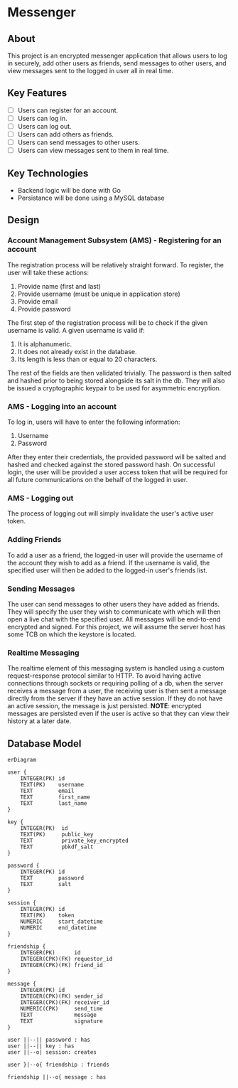 # Messenger

## About

This project is an encrypted messenger application that allows users to log in securely, add other users as friends, send messages to other users, and view messages sent to the logged in user all in real time.

## Key Features

- [ ] Users can register for an account.
- [ ] Users can log in.
- [ ] Users can log out.
- [ ] Users can add others as friends.
- [ ] Users can send messages to other users.
- [ ] Users can view messages sent to them in real time.

## Key Technologies

- Backend logic will be done with Go
- Persistance will be done using a MySQL database

## Design

### Account Management Subsystem (AMS) - Registering for an account

The registration process will be relatively straight forward.  To register, the user will take these actions:

1. Provide name (first and last)
1. Provide username (must be unique in application store)
1. Provide email
1. Provide password

The first step of the registration process will be to check if the given username is valid.  A given username is valid if:

1. It is alphanumeric.
1. It does not already exist in the database.
1. Its length is less than or equal to 20 characters.

The rest of the fields are then validated trivially.  The password is then salted and hashed prior to being stored alongside its salt in the db.  They will also be issued a cryptographic keypair to be used for asymmetric encryption.

### AMS - Logging into an account

To log in, users will have to enter the following information:

1. Username
1. Password

After they enter their credentials, the provided password will be salted and hashed and checked against the stored password hash.  On successful login, the user will be provided a user access token that will be required for all future communications on the behalf of the logged in user.

### AMS - Logging out

The process of logging out will simply invalidate the user's active user token.

### Adding Friends

To add a user as a friend, the logged-in user will provide the username of the account they wish to add as a friend.  If the username is valid, the specified user will then be added to the logged-in user's friends list.

### Sending Messages

The user can send messages to other users they have added as friends.  They will specify the user they wish to communicate with which will then open a live chat with the specified user.  All messages will be end-to-end encrypted and signed.  For this project, we will assume the server host has some TCB on which the keystore is located.

### Realtime Messaging

The realtime element of this messaging system is handled using a custom request-response protocol similar to HTTP.  To avoid having active connections through sockets or requiring polling of a db, when the server receives a message from a user, the receiving user is then sent a message directly from the server if they have an active session.  If they do not have an active session, the message is just persisted.  __NOTE__: encrypted messages are persisted even if the user is active so that they can view their history at a later date.

## Database Model

```mermaid
erDiagram

user {
    INTEGER(PK) id
    TEXT(PK)    username
    TEXT        email
    TEXT        first_name
    TEXT        last_name
}

key {
    INTEGER(PK)  id
    TEXT(PK)     public_key
    TEXT         private_key_encrypted
    TEXT         pbkdf_salt
}

password {
    INTEGER(PK) id
    TEXT        password
    TEXT        salt
}

session {
    INTEGER(PK) id
    TEXT(PK)    token
    NUMERIC     start_datetime
    NUMERIC     end_datetime
}

friendship {
    INTEGER(PK)      id
    INTEGER(CPK)(FK) requestor_id
    INTEGER(CPK)(FK) friend_id
}

message {
    INTEGER(PK) id
    INTEGER(CPK)(FK) sender_id
    INTEGER(CPK)(FK) receiver_id
    NUMERIC(CPK)     send_time
    TEXT             message
    TEXT             signature
}

user ||--|| password : has
user ||--|| key : has
user ||--o| session: creates

user }|--o{ friendship : friends

friendship ||--o{ message : has
```
